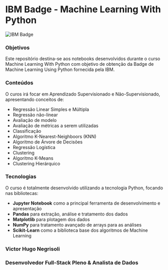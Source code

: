 # IBM Badge - Machine Learning With Python

![IBM Badge](https://uploaddeimagens.com.br/images/002/760/584/original/badge.png?1594347177)

### Objetivos

Este repositório destina-se aos notebooks desenvolvidos durante o curso Machine Learning With Python com objetivo
de obtenção da Badge de Machine Learning Using Python fornecida pela IBM.

### Conteúdos

O curos irá focar em Aprendizado Supervisionado e Não-Supervisionado, apresentando conceitos de:

* Regressão Linear Simples e Múltipla
* Regressão não-linear
* Avaliação de modelo
* Avaliação de métricas a serem utilizadas
* Classificação
* Algoritmo K-Nearest-Neighboors (KNN)
* Algoritmo de Árvore de Decisões
* Regressão Logística
* Clustering
* Algoritmo K-Means
* Clustering Hierárquico

### Tecnologias

O curso é totalmente desenvolvido utilizando a tecnologia Python, focando nas bibliotecas:

* **Jupyter Notebook** como a principal ferramenta de desenvolvimento e apresentação
* **Pandas** para extração, análise e tratamento dos dados
* **Matplotlib** para plotagem dos dados
* **NumPy** para tratamento avançado de arrays para as análises
* **Scikit-Learn** como a biblioteca base dos algoritmos de Machine Learning

### Victor Hugo Negrisoli
### Desenvolvedor Full-Stack Pleno & Analista de Dados
